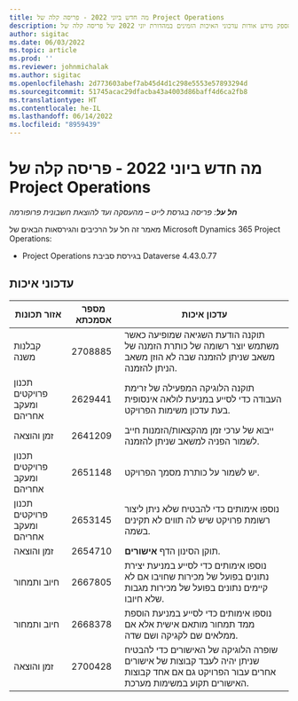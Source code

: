 ```yaml
---
title: מה חדש ביוני 2022 - פריסה קלה של Project Operations
description: מאמר זה מספק מידע אודות עדכוני האיכות הזמינים במהדורת יוני 2022 של פריסה קלה של Microsoft Dynamics 365 Project Operations.
author: sigitac
ms.date: 06/03/2022
ms.topic: article
ms.prod: ''
ms.reviewer: johnmichalak
ms.author: sigitac
ms.openlocfilehash: 2d773603abef7ab45d4d1c298e5553e57893294d
ms.sourcegitcommit: 51745acac29dfacba43a4003d86baff4d6ca2fb8
ms.translationtype: HT
ms.contentlocale: he-IL
ms.lasthandoff: 06/14/2022
ms.locfileid: "8959439"
---
```

# <a name="whats-new-june-2022---project-operations-lite-deployment"></a>מה חדש ביוני 2022 - פריסה קלה של Project Operations

_**חל על**: פריסה בגרסת לייט – מהעסקה ועד להוצאת חשבונית פרופורמה_

מאמר זה חל על הרכיבים והגירסאות הבאים של Microsoft Dynamics 365 Project Operations:

- Project Operations בגירסת סביבת Dataverse 4.43.0.77

## <a name="quality-updates"></a>עדכוני איכות

| אזור תכונות | מספר אסמכתא | עדכון איכות |
| --- | --- | --- |
| קבלנות משנה | 2708885 | תוקנה הודעת השגיאה שמופיעה כאשר משתמש יוצר רשומה של כותרת הזמנה של משאב שניתן להזמנה שבה לא הוזן משאב הניתן להזמנה. |
| ‏‫תכנון פרויקטים ומעקב אחריהם | 2629441 | תוקנה הלוגיקה המפעילה של זרימת העבודה כדי לסייע במניעת לולאה אינסופית בעת עדכון משימות הפרויקט. |
| זמן והוצאה | 2641209 | ייבוא של ערכי זמן מהקצאות/הזמנות חייב לשמור הפניה למשאב שניתן להזמנה. |
| ‏‫תכנון פרויקטים ומעקב אחריהם | 2651148 | יש לשמור על כותרת מסמך הפרויקט.|
| ‏‫תכנון פרויקטים ומעקב אחריהם | 2653145 | נוספו אימותים כדי להבטיח שלא ניתן ליצור רשומת פרויקט שיש לה תווים לא תקינים בשמה. |
| זמן והוצאה | 2654710 | תוקן הסינון הדף **אישורים**. |
| חיוב ותמחור | 2667805 | נוספו אימותים כדי לסייע במניעת יצירת נתונים בפועל של מכירות שחויבו אם לא קיימים נתונים בפועל של מכירות מגבות שלא חיובו. |
| חיוב ותמחור | 2668378 | נוספו אימותים כדי לסייע במניעת הוספת ממד תמחור מותאם אישית אלא אם ממלאים שם לקגיקה ושם שדה. |
| זמן והוצאה | 2700428 | שופרה הלוגיקה של האישורים כדי להבטיח שניתן יהיה לעבד קבוצות של אישורים אחרים עבור הפרויקט גם אם אחד קבוצות האישורים תקוע במשימות מערכת. |
